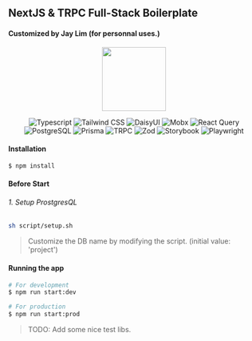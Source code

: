 ## NextJS & TRPC Full-Stack Boilerplate

#### Customized by Jay Lim (for personnal uses.)

<p align="center">
  <a href="https://nextjs.org/" target="blank"><img src="https://assets.vercel.com/image/upload/v1662130559/nextjs/Icon_light_background.png" height="128"></a>
</p>

[circleci-image]: https://img.shields.io/circleci/build/github/nestjs/nest/master?token=abc123def456
[circleci-url]: https://circleci.com/gh/nestjs/nest

<p align='center'>
<img alt="Typescript" src ="https://img.shields.io/badge/Typescript-3178C6.svg?&style=for-the-badge&logo=Typescript&logoColor=white"/>
<img alt="Tailwind CSS" src ="https://img.shields.io/badge/Tailwind CSS-06B6D4.svg?&style=for-the-badge&logo=tailwindcss&logoColor=white"/>
<img alt="DaisyUI" src ="https://img.shields.io/badge/DaisyUI-5A0EF8.svg?&style=for-the-badge&logo=daisyui&logoColor=white"/>
<img alt="Mobx" src ="https://img.shields.io/badge/Mobx-FF9955.svg?&style=for-the-badge&logo=mobx&logoColor=white"/>
<img alt="React Query" src ="https://img.shields.io/badge/React Query-FF4154.svg?&style=for-the-badge&logo=reactquery&logoColor=white"/>
<img alt="PostgreSQL" src ="https://img.shields.io/badge/PostgreSQL-4169E1.svg?&style=for-the-badge&logo=PostgreSQL&logoColor=white"/>
<img alt="Prisma" src ="https://img.shields.io/badge/Prisma-2D3748.svg?&style=for-the-badge&logo=prisma&logoColor=white"/>
<img alt="TRPC" src ="https://img.shields.io/badge/TRPC-2596BE.svg?&style=for-the-badge&logo=trpc&logoColor=white"/>
<img alt="Zod" src ="https://img.shields.io/badge/Zod-3E67B1.svg?&style=for-the-badge&logo=zod&logoColor=white"/>
<img alt="Storybook" src ="https://img.shields.io/badge/Storybook-FF4785.svg?&style=for-the-badge&logo=storybook&logoColor=white"/>
<img alt="Playwright" src ="https://img.shields.io/badge/Playwright-2EAD33.svg?&style=for-the-badge&logo=playwright&logoColor=white"/>
</p>

#### Installation

```bash
$ npm install
```

#### Before Start

###### 1. Setup ProstgresQL

```bash
sh script/setup.sh
```

> Customize the DB name by modifying the script. (initial value: 'project')

#### Running the app

```bash
# For development
$ npm run start:dev

# For production
$ npm run start:prod
```

> TODO: Add some nice test libs.
